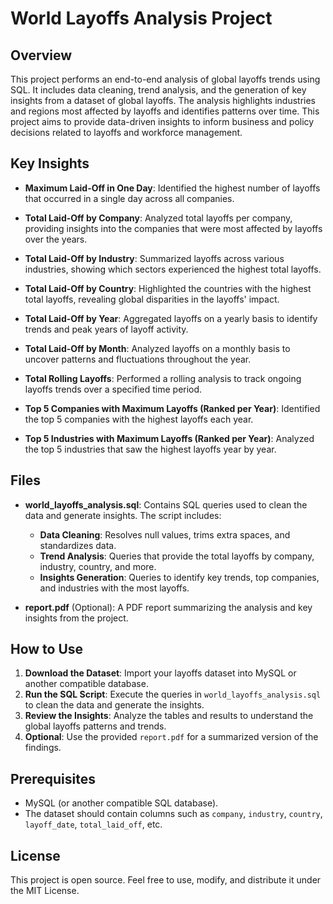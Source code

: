 # World Layoffs Analysis Project

## Overview
This project performs an end-to-end analysis of global layoffs trends using SQL. It includes data cleaning, trend analysis, and the generation of key insights from a dataset of global layoffs. The analysis highlights industries and regions most affected by layoffs and identifies patterns over time. This project aims to provide data-driven insights to inform business and policy decisions related to layoffs and workforce management.

## Key Insights
- **Maximum Laid-Off in One Day**: Identified the highest number of layoffs that occurred in a single day across all companies.
  
- **Total Laid-Off by Company**: Analyzed total layoffs per company, providing insights into the companies that were most affected by layoffs over the years.

- **Total Laid-Off by Industry**: Summarized layoffs across various industries, showing which sectors experienced the highest total layoffs.

- **Total Laid-Off by Country**: Highlighted the countries with the highest total layoffs, revealing global disparities in the layoffs' impact.

- **Total Laid-Off by Year**: Aggregated layoffs on a yearly basis to identify trends and peak years of layoff activity.

- **Total Laid-Off by Month**: Analyzed layoffs on a monthly basis to uncover patterns and fluctuations throughout the year.

- **Total Rolling Layoffs**: Performed a rolling analysis to track ongoing layoffs trends over a specified time period.

- **Top 5 Companies with Maximum Layoffs (Ranked per Year)**: Identified the top 5 companies with the highest layoffs each year.

- **Top 5 Industries with Maximum Layoffs (Ranked per Year)**: Analyzed the top 5 industries that saw the highest layoffs year by year.

## Files
- **world_layoffs_analysis.sql**: Contains SQL queries used to clean the data and generate insights. The script includes:
  - **Data Cleaning**: Resolves null values, trims extra spaces, and standardizes data.
  - **Trend Analysis**: Queries that provide the total layoffs by company, industry, country, and more.
  - **Insights Generation**: Queries to identify key trends, top companies, and industries with the most layoffs.

- **report.pdf** (Optional): A PDF report summarizing the analysis and key insights from the project.

## How to Use
1. **Download the Dataset**: Import your layoffs dataset into MySQL or another compatible database.
2. **Run the SQL Script**: Execute the queries in `world_layoffs_analysis.sql` to clean the data and generate the insights.
3. **Review the Insights**: Analyze the tables and results to understand the global layoffs patterns and trends.
4. **Optional**: Use the provided `report.pdf` for a summarized version of the findings.

## Prerequisites
- MySQL (or another compatible SQL database).
- The dataset should contain columns such as `company`, `industry`, `country`, `layoff_date`, `total_laid_off`, etc.

## License
This project is open source. Feel free to use, modify, and distribute it under the MIT License.
